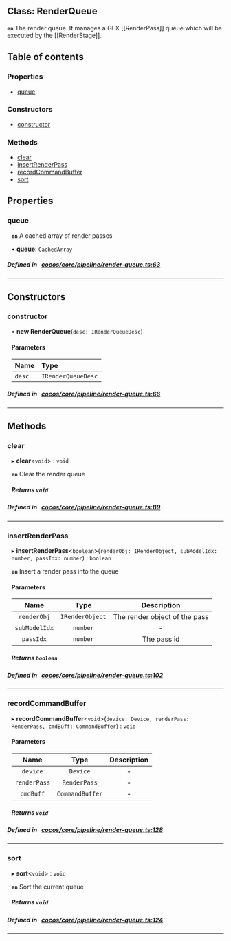 
## Class: RenderQueue






**`en`** The render queue. It manages a GFX [[RenderPass]] queue which will be executed by the [[RenderStage]].


<div class="table-of-content">
<h2>Table of contents</h2>


### Properties

- [ queue](#queue)

### Constructors

- [ constructor](#constructor)

### Methods

- [ clear](#clear)
- [ insertRenderPass](#insertRenderPass)
- [ recordCommandBuffer](#recordCommandBuffer)
- [ sort](#sort)
</div>

## Properties


### queue
<div style="margin-left: 10px;">



**`en`** A cached array of render passes




•  **queue**:
`CachedArray` 
</div>

##### Defined in &nbsp;   [cocos/core/pipeline/render-queue.ts:63](https://github.com/cocos-creator/engine/blob/c7bf6b8a9/cocos/core/pipeline/render-queue.ts#L63)&nbsp;


___

<!---->
## Constructors


### constructor
<div style="margin-left: 10px;">

• **new RenderQueue**(`desc: IRenderQueueDesc`)

#### Parameters

| Name | Type |
| :------ | :------ |
| `desc` | `IRenderQueueDesc` |
</div>

##### Defined in &nbsp;   [cocos/core/pipeline/render-queue.ts:66](https://github.com/cocos-creator/engine/blob/c7bf6b8a9/cocos/core/pipeline/render-queue.ts#L66)&nbsp;


---

<!---->
## Methods

### clear

<div style="margin-left: 10px;">

▸   **clear**<`void`\> : `void`



**`en`** Clear the render queue




##### Returns `void`
</div>

##### Defined in &nbsp;   [cocos/core/pipeline/render-queue.ts:89](https://github.com/cocos-creator/engine/blob/c7bf6b8a9/cocos/core/pipeline/render-queue.ts#L89)&nbsp;
___
### insertRenderPass

<div style="margin-left: 10px;">

▸   **insertRenderPass**<`boolean`\>(`renderObj: IRenderObject, subModelIdx: number, passIdx: number`) : `boolean`



**`en`** Insert a render pass into the queue



#### Parameters

| Name | Type | Description |
| :------: | :------: | :------: |
| `renderObj` | `IRenderObject` | The render object of the pass  |
| `subModelIdx` | `number` | - |
| `passIdx` | `number` | The pass id  |


##### Returns `boolean`
</div>

##### Defined in &nbsp;   [cocos/core/pipeline/render-queue.ts:102](https://github.com/cocos-creator/engine/blob/c7bf6b8a9/cocos/core/pipeline/render-queue.ts#L102)&nbsp;
___
### recordCommandBuffer

<div style="margin-left: 10px;">

▸   **recordCommandBuffer**<`void`\>(`device: Device, renderPass: RenderPass, cmdBuff: CommandBuffer`) : `void`



#### Parameters

| Name | Type | Description |
| :------: | :------: | :------: |
| `device` | `Device` | - |
| `renderPass` | `RenderPass` | - |
| `cmdBuff` | `CommandBuffer` | - |


##### Returns `void`
</div>

##### Defined in &nbsp;   [cocos/core/pipeline/render-queue.ts:128](https://github.com/cocos-creator/engine/blob/c7bf6b8a9/cocos/core/pipeline/render-queue.ts#L128)&nbsp;
___
### sort

<div style="margin-left: 10px;">

▸   **sort**<`void`\> : `void`



**`en`** Sort the current queue




##### Returns `void`
</div>

##### Defined in &nbsp;   [cocos/core/pipeline/render-queue.ts:124](https://github.com/cocos-creator/engine/blob/c7bf6b8a9/cocos/core/pipeline/render-queue.ts#L124)&nbsp;
___
<!---->



